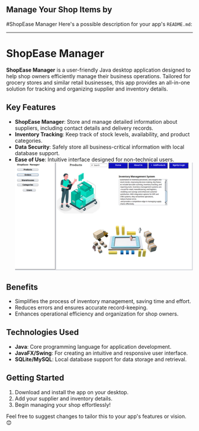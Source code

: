 ## Manage Your Shop Items by
#ShopEase Manager
Here's a possible description for your app's `README.md`:

---

#  ShopEase Manager

**ShopEase Manager** is a user-friendly Java desktop application designed to help shop owners efficiently manage their business operations. Tailored for grocery stores and similar retail businesses, this app provides an all-in-one solution for tracking and organizing supplier and inventory details.  

## Key Features  
- **ShopEase Manager**: Store and manage detailed information about suppliers, including contact details and delivery records.  
- **Inventory Tracking**: Keep track of stock levels, availability, and product categories.  
- **Data Security**: Safely store all business-critical information with local database support.  
- **Ease of Use**: Intuitive interface designed for non-technical users.  
![GitHub log](/home1.png)   


## Benefits  
- Simplifies the process of inventory management, saving time and effort.  
- Reduces errors and ensures accurate record-keeping.  
- Enhances operational efficiency and organization for shop owners.  

## Technologies Used  
- **Java**: Core programming language for application development.  
- **JavaFX/Swing**: For creating an intuitive and responsive user interface.  
- **SQLite/MySQL**: Local database support for data storage and retrieval.  

## Getting Started  
1. Download and install the app on your desktop.  
2. Add your supplier and inventory details.  
3. Begin managing your shop effortlessly!  

Feel free to suggest changes to tailor this to your app's features or vision. 😊